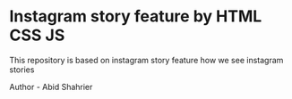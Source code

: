 # Instagram story feature by HTML CSS JS

This repository is based on instagram story feature how we see instagram stories

Author - Abid Shahrier
